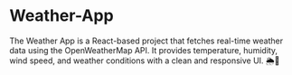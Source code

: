 # Weather-App
The Weather App is a React-based project that fetches real-time weather data using the OpenWeatherMap API. It provides temperature, humidity, wind speed, and weather conditions with a clean and responsive UI. 🌦🚀
